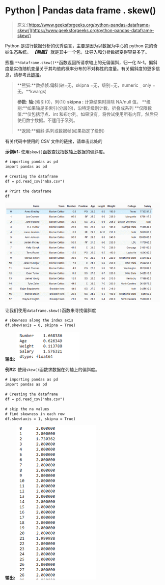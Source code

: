 # Python | Pandas data frame . skew()

> 原文:[https://www.geeksforgeeks.org/python-pandas-dataframe-skew/](https://www.geeksforgeeks.org/python-pandas-dataframe-skew/)

Python 是进行数据分析的优秀语言，主要是因为以数据为中心的 python 包的奇妙生态系统。 ***【熊猫】*** 就是其中一个包，让导入和分析数据变得容易多了。

熊猫 `**dataframe.skew()**`函数返回所请求轴上的无偏偏斜，归一化 N-1。偏斜度是实值随机变量关于其均值的概率分布的不对称性的度量。有关偏斜度的更多信息，请参考此[链接](https://en.wikipedia.org/wiki/Skewness)。

> **熊猫:**数据帧.偏斜(轴=无，skipna =无，级别=无，numeric _ only =无，**kwargs)
> 
> **参数:**
> **轴:**{索引(0)，列(1)}
> **skipna :** 计算结果时排除 NA/null 值。
> **级别:**如果轴是多索引(分层的)，沿特定级别计数，折叠成系列
> **仅限数值:**仅包括浮点、int 和布尔列。如果没有，将尝试使用所有内容，然后只使用数字数据。不适用于系列。
> 
> **返回:**偏斜:系列或数据帧(如果指定了级别)

有关代码中使用的 CSV 文件的链接，请单击此处的

**示例#1:** 使用`skew()`函数查找指数轴上数据的偏斜度。

```
# importing pandas as pd
import pandas as pd

# Creating the dataframe 
df = pd.read_csv("nba.csv")

# Print the dataframe
df
```

![](img/43dab26aa0d03954ff5c64000900287e.png)

让我们使用`dataframe.skew()`函数来寻找偏斜度

```
# skewness along the index axis
df.skew(axis = 0, skipna = True)
```

**输出:**
![](img/6c5a02fa4ab5acd21085af24f3e21e1e.png)

**例#2:** 使用`skew()`函数求数据在列轴上的偏斜度。

```
# importing pandas as pd
import pandas as pd

# Creating the dataframe 
df = pd.read_csv("nba.csv")

# skip the na values
# find skewness in each row
df.skew(axis = 1, skipna = True)
```

**输出:**
![](img/4a4425337c7d3192465504f1eac18413.png)